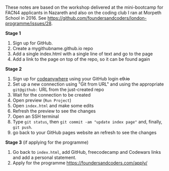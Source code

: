 These notes are based on the workshop delivered at the mini-bootcamp for FACN4 applicants in Nazareth and also on the coding club I ran at Morpeth School in 2016. See https://github.com/foundersandcoders/london-programme/issues/28.  

**Stage 1**
1. Sign up for GitHub.
1. Create a mygithubname.github.io repo
1. Add a single index.html with a single line of text and go to the page
1. Add a link to the page on top of the repo, so it can be found again 

**Stage 2**
1. Sign up for [codeanywhere](https://codeanywhere.com/editor/) using your GitHub login ~~c9.io~~
1. Set up a new connection using "Git from URL" and using the appropriate `git@github:` URL from the just-created repo
1. Wait for the connection to be created
1. Open preview (`Run Project`)
1. Open `index.html` and make some edits
1. Refresh the preview to see the changes
1. Open an SSH terminal
1. Type `git status`, then `git commit -am "update index page"` and, finally, `git push`.
1. go back to your GitHub pages website an refresh to see the changes

**Stage 3** (if applying for the programme)
1. Go back to `index.html`, add GitHub, freecodecamp and Codewars links and add a personal statement.
1. Apply for the programme https://foundersandcoders.com/apply/
